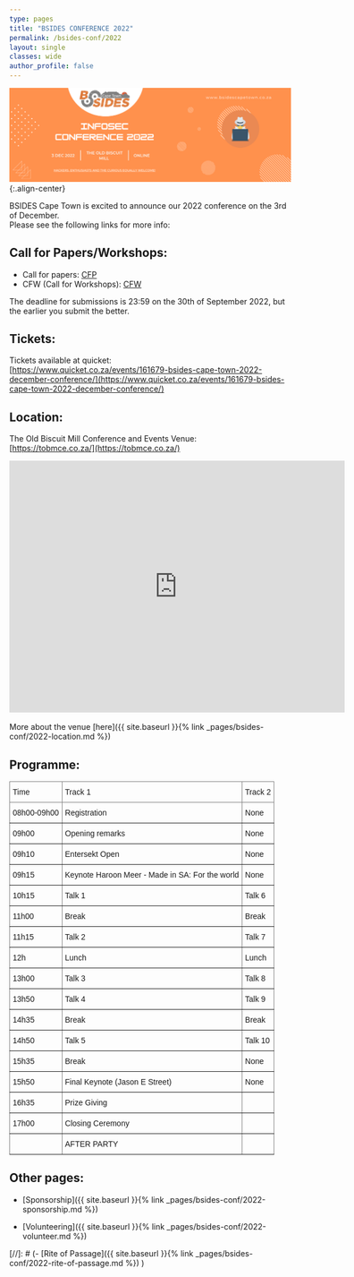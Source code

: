 ```yaml
---
type: pages
title: "BSIDES CONFERENCE 2022"
permalink: /bsides-conf/2022
layout: single
classes: wide
author_profile: false
---
```


![Preview](/assets/images/2022/Conference_2022.png){:.align-center}

BSIDES Cape Town is excited to announce our 2022 conference on the 3rd of  December.  
Please see the following links for more info:  


## Call for Papers/Workshops:  
- Call for papers:  [CFP](/assets/pdf/Call_for_Papers_2022.pdf)  
- CFW (Call for Workshops):  [CFW](/assets/pdf/CFW_2022.pdf)  

The deadline for submissions is 23:59 on the 30th of September 2022, but the earlier you submit the better. 

## Tickets:
Tickets available at quicket:  
[https://www.quicket.co.za/events/161679-bsides-cape-town-2022-december-conference/](https://www.quicket.co.za/events/161679-bsides-cape-town-2022-december-conference/)


## Location:
The Old Biscuit Mill Conference and Events Venue:  
[https://tobmce.co.za/](https://tobmce.co.za/) 

<iframe src="https://www.google.com/maps/embed?pb=!1m14!1m8!1m3!1d13242.12485445135!2d18.4571621!3d-33.9274629!3m2!1i1024!2i768!4f13.1!3m3!1m2!1s0x0%3A0x39cc47e5b0eb6340!2sThe%20Old%20Biscuit%20Mill!5e0!3m2!1sen!2sza!4v1661353026841!5m2!1sen!2sza" width="600" height="450" style="border:0;" allowfullscreen="" loading="lazy"></iframe>

More about the venue [here]({{ site.baseurl }}{% link _pages/bsides-conf/2022-location.md %})  

## Programme:
<style type="text/css">
.tg  {border-collapse:collapse;border-spacing:0;}
.tg td{border-color:black;border-style:solid;border-width:1px;font-family:Arial, sans-serif;font-size:14px;
  overflow:hidden;padding:10px 5px;word-break:normal;}
.tg th{border-color:black;border-style:solid;border-width:1px;font-family:Arial, sans-serif;font-size:14px;
  font-weight:normal;overflow:hidden;padding:10px 5px;word-break:normal;}
.tg .tg-0pky{border-color:inherit;text-align:left;vertical-align:top}
</style>
<table class="tg">
<thead>
  <tr>
    <th class="tg-0pky">Time<br></th>
    <th class="tg-0pky">Track 1</th>
    <th class="tg-0pky">Track 2</th>
  </tr>
</thead>
<tbody>
  <tr>
    <td class="tg-0pky">08h00-09h00</td>
    <td class="tg-0pky">Registration</td>
    <td class="tg-0pky">None</td>
  </tr>
  <tr>
    <td class="tg-0pky">09h00</td>
    <td class="tg-0pky">Opening remarks</td>
    <td class="tg-0pky">None</td>
  </tr>
  <tr>
    <td class="tg-0pky">09h10</td>
    <td class="tg-0pky">Entersekt Open</td>
    <td class="tg-0pky">None</td>
  </tr>
  <tr>
    <td class="tg-0pky">09h15</td>
    <td class="tg-0pky">Keynote Haroon Meer - Made in SA: For the world</td>
    <td class="tg-0pky">None</td>
  </tr>
  <tr>
    <td class="tg-0pky">10h15 </td>
    <td class="tg-0pky">Talk 1</td>
    <td class="tg-0pky">Talk 6</td>
  </tr>
  <tr>
    <td class="tg-0pky">11h00</td>
    <td class="tg-0pky">Break</td>
    <td class="tg-0pky">Break</td>
  </tr>
  <tr>
    <td class="tg-0pky">11h15 </td>
    <td class="tg-0pky">Talk 2</td>
    <td class="tg-0pky">Talk 7</td>
  </tr>
  <tr>
    <td class="tg-0pky">12h</td>
    <td class="tg-0pky">Lunch</td>
    <td class="tg-0pky">Lunch</td>
  </tr>
  <tr>
    <td class="tg-0pky">13h00</td>
    <td class="tg-0pky">Talk 3</td>
    <td class="tg-0pky">Talk 8</td>
  </tr>
  <tr>
    <td class="tg-0pky">13h50 </td>
    <td class="tg-0pky">Talk 4</td>
    <td class="tg-0pky">Talk 9</td>
  </tr>
  <tr>
    <td class="tg-0pky">14h35</td>
    <td class="tg-0pky">Break</td>
    <td class="tg-0pky">Break</td>
  </tr>
  <tr>
    <td class="tg-0pky">14h50 </td>
    <td class="tg-0pky">Talk 5</td>
    <td class="tg-0pky">Talk 10</td>
  </tr>
  <tr>
    <td class="tg-0pky">15h35</td>
    <td class="tg-0pky">Break</td>
    <td class="tg-0pky">None</td>
  </tr>
  <tr>
    <td class="tg-0pky">15h50</td>
    <td class="tg-0pky">Final Keynote (Jason E Street)</td>
    <td class="tg-0pky">None</td>
  </tr>
  <tr>
    <td class="tg-0pky">16h35</td>
    <td class="tg-0pky">Prize Giving</td>
    <td class="tg-0pky"></td>
  </tr>
  <tr>
    <td class="tg-0pky">17h00</td>
    <td class="tg-0pky">Closing Ceremony</td>
    <td class="tg-0pky"></td>
  </tr>
  <tr>
    <td class="tg-0pky"></td>
    <td class="tg-0pky">AFTER PARTY</td>
    <td class="tg-0pky"></td>
  </tr>
</tbody>
</table>

## Other pages:
  
- [Sponsorship]({{ site.baseurl }}{% link _pages/bsides-conf/2022-sponsorship.md %})  
  
- [Volunteering]({{ site.baseurl }}{% link _pages/bsides-conf/2022-volunteer.md %})  

[//]: # (- [Rite of Passage]({{ site.baseurl }}{% link _pages/bsides-conf/2022-rite-of-passage.md %}) )

